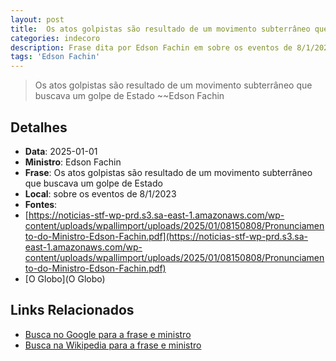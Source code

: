 ```yaml
---
layout: post
title:  Os atos golpistas são resultado de um movimento subterrâneo que buscava um golpe de Estado
categories: indecoro
description: Frase dita por Edson Fachin em sobre os eventos de 8/1/2023
tags: 'Edson Fachin'
---
```


> Os atos golpistas são resultado de um movimento subterrâneo que buscava um golpe de Estado
> ~~Edson Fachin

## Detalhes
- **Data**: 2025-01-01
- **Ministro**: Edson Fachin
- **Frase**: Os atos golpistas são resultado de um movimento subterrâneo que buscava um golpe de Estado
- **Local**: sobre os eventos de 8/1/2023
- **Fontes**:
- [https://noticias-stf-wp-prd.s3.sa-east-1.amazonaws.com/wp-content/uploads/wpallimport/uploads/2025/01/08150808/Pronunciamento-do-Ministro-Edson-Fachin.pdf](https://noticias-stf-wp-prd.s3.sa-east-1.amazonaws.com/wp-content/uploads/wpallimport/uploads/2025/01/08150808/Pronunciamento-do-Ministro-Edson-Fachin.pdf)
- [O Globo](O Globo)

## Links Relacionados
- [Busca no Google para a frase e ministro](https://www.google.com/search?q=%22Edson%20Fachin%22%2BOs%20atos%20golpistas%20s%C3%A3o%20resultado%20de%20um%20movimento%20subterr%C3%A2neo%20que%20buscava%20um%20golpe%20de%20Estado%2Bsobre%20os%20eventos%20de%208/1/2023)
- [Busca na Wikipedia para a frase e ministro](https://en.wikipedia.org/w/index.php?search=%22Edson%20Fachin%22%2BOs%20atos%20golpistas%20s%C3%A3o%20resultado%20de%20um%20movimento%20subterr%C3%A2neo%20que%20buscava%20um%20golpe%20de%20Estado%2Bsobre%20os%20eventos%20de%208/1/2023)
